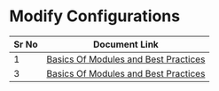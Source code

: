 # Modify Configurations

| Sr No | Document Link |
| ------ | ------ |
| 1 | [Basics Of Modules and Best Practices ][PlDa] |
| 3 | [Basics Of Modules and Best Practices ][PlDc] |

[PlDa]: <./BasicsOfModules.md>
[PlDc]: <./customModule>
